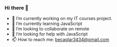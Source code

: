 ### Hi there 👋
- 🔭 I’m currently working on my IT courses project.
- 🌱 I’m currently learning JavaScript
- 👯 I’m looking to collaborate on remote 
- 🤔 I’m looking for help with JavaScript
- 📫 How to reach me: becaglar3434@gmail.com
<!--
**bengin34/bengin34** is a ✨ _special_ ✨ repository because its `README.md` (this file) appears on your GitHub profile.

Here are some ideas to get you started:


-->
